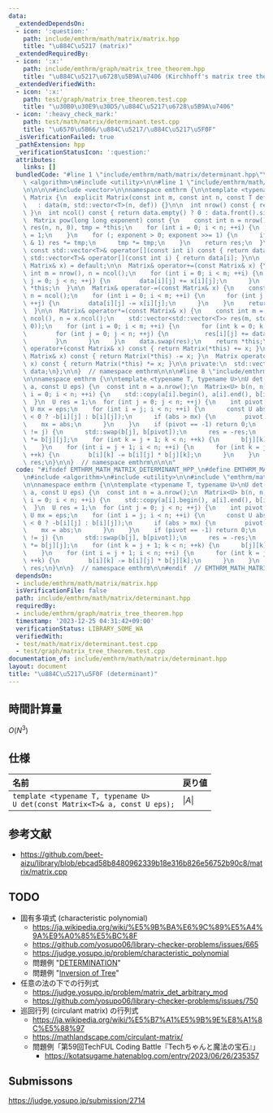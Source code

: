 ```yaml
---
data:
  _extendedDependsOn:
  - icon: ':question:'
    path: include/emthrm/math/matrix/matrix.hpp
    title: "\u884C\u5217 (matrix)"
  _extendedRequiredBy:
  - icon: ':x:'
    path: include/emthrm/graph/matrix_tree_theorem.hpp
    title: "\u884C\u5217\u6728\u5B9A\u7406 (Kirchhoff's matrix tree theorem)"
  _extendedVerifiedWith:
  - icon: ':x:'
    path: test/graph/matrix_tree_theorem.test.cpp
    title: "\u30B0\u30E9\u30D5/\u884C\u5217\u6728\u5B9A\u7406"
  - icon: ':heavy_check_mark:'
    path: test/math/matrix/determinant.test.cpp
    title: "\u6570\u5B66/\u884C\u5217/\u884C\u5217\u5F0F"
  _isVerificationFailed: true
  _pathExtension: hpp
  _verificationStatusIcon: ':question:'
  attributes:
    links: []
  bundledCode: "#line 1 \"include/emthrm/math/matrix/determinant.hpp\"\n\n\n\n#include\
    \ <algorithm>\n#include <utility>\n\n#line 1 \"include/emthrm/math/matrix/matrix.hpp\"\
    \n\n\n\n#include <vector>\n\nnamespace emthrm {\n\ntemplate <typename T>\nstruct\
    \ Matrix {\n  explicit Matrix(const int m, const int n, const T def = 0)\n   \
    \   : data(m, std::vector<T>(n, def)) {}\n\n  int nrow() const { return data.size();\
    \ }\n  int ncol() const { return data.empty() ? 0 : data.front().size(); }\n\n\
    \  Matrix pow(long long exponent) const {\n    const int n = nrow();\n    Matrix<T>\
    \ res(n, n, 0), tmp = *this;\n    for (int i = 0; i < n; ++i) {\n      res[i][i]\
    \ = 1;\n    }\n    for (; exponent > 0; exponent >>= 1) {\n      if (exponent\
    \ & 1) res *= tmp;\n      tmp *= tmp;\n    }\n    return res;\n  }\n\n  inline\
    \ const std::vector<T>& operator[](const int i) const { return data[i]; }\n  inline\
    \ std::vector<T>& operator[](const int i) { return data[i]; }\n\n  Matrix& operator=(const\
    \ Matrix& x) = default;\n\n  Matrix& operator+=(const Matrix& x) {\n    const\
    \ int m = nrow(), n = ncol();\n    for (int i = 0; i < m; ++i) {\n      for (int\
    \ j = 0; j < n; ++j) {\n        data[i][j] += x[i][j];\n      }\n    }\n    return\
    \ *this;\n  }\n\n  Matrix& operator-=(const Matrix& x) {\n    const int m = nrow(),\
    \ n = ncol();\n    for (int i = 0; i < m; ++i) {\n      for (int j = 0; j < n;\
    \ ++j) {\n        data[i][j] -= x[i][j];\n      }\n    }\n    return *this;\n\
    \  }\n\n  Matrix& operator*=(const Matrix& x) {\n    const int m = nrow(), l =\
    \ ncol(), n = x.ncol();\n    std::vector<std::vector<T>> res(m, std::vector<T>(n,\
    \ 0));\n    for (int i = 0; i < m; ++i) {\n      for (int k = 0; k < l; ++k) {\n\
    \        for (int j = 0; j < n; ++j) {\n          res[i][j] += data[i][k] * x[k][j];\n\
    \        }\n      }\n    }\n    data.swap(res);\n    return *this;\n  }\n\n  Matrix\
    \ operator+(const Matrix& x) const { return Matrix(*this) += x; }\n  Matrix operator-(const\
    \ Matrix& x) const { return Matrix(*this) -= x; }\n  Matrix operator*(const Matrix&\
    \ x) const { return Matrix(*this) *= x; }\n\n private:\n  std::vector<std::vector<T>>\
    \ data;\n};\n\n}  // namespace emthrm\n\n\n#line 8 \"include/emthrm/math/matrix/determinant.hpp\"\
    \n\nnamespace emthrm {\n\ntemplate <typename T, typename U>\nU det(const Matrix<T>&\
    \ a, const U eps) {\n  const int n = a.nrow();\n  Matrix<U> b(n, n);\n  for (int\
    \ i = 0; i < n; ++i) {\n    std::copy(a[i].begin(), a[i].end(), b[i].begin());\n\
    \  }\n  U res = 1;\n  for (int j = 0; j < n; ++j) {\n    int pivot = -1;\n   \
    \ U mx = eps;\n    for (int i = j; i < n; ++i) {\n      const U abs = (b[i][j]\
    \ < 0 ? -b[i][j] : b[i][j]);\n      if (abs > mx) {\n        pivot = i;\n    \
    \    mx = abs;\n      }\n    }\n    if (pivot == -1) return 0;\n    if (pivot\
    \ != j) {\n      std::swap(b[j], b[pivot]);\n      res = -res;\n    }\n    res\
    \ *= b[j][j];\n    for (int k = j + 1; k < n; ++k) {\n      b[j][k] /= b[j][j];\n\
    \    }\n    for (int i = j + 1; i < n; ++i) {\n      for (int k = j + 1; k < n;\
    \ ++k) {\n        b[i][k] -= b[i][j] * b[j][k];\n      }\n    }\n  }\n  return\
    \ res;\n}\n\n}  // namespace emthrm\n\n\n"
  code: "#ifndef EMTHRM_MATH_MATRIX_DETERMINANT_HPP_\n#define EMTHRM_MATH_MATRIX_DETERMINANT_HPP_\n\
    \n#include <algorithm>\n#include <utility>\n\n#include \"emthrm/math/matrix/matrix.hpp\"\
    \n\nnamespace emthrm {\n\ntemplate <typename T, typename U>\nU det(const Matrix<T>&\
    \ a, const U eps) {\n  const int n = a.nrow();\n  Matrix<U> b(n, n);\n  for (int\
    \ i = 0; i < n; ++i) {\n    std::copy(a[i].begin(), a[i].end(), b[i].begin());\n\
    \  }\n  U res = 1;\n  for (int j = 0; j < n; ++j) {\n    int pivot = -1;\n   \
    \ U mx = eps;\n    for (int i = j; i < n; ++i) {\n      const U abs = (b[i][j]\
    \ < 0 ? -b[i][j] : b[i][j]);\n      if (abs > mx) {\n        pivot = i;\n    \
    \    mx = abs;\n      }\n    }\n    if (pivot == -1) return 0;\n    if (pivot\
    \ != j) {\n      std::swap(b[j], b[pivot]);\n      res = -res;\n    }\n    res\
    \ *= b[j][j];\n    for (int k = j + 1; k < n; ++k) {\n      b[j][k] /= b[j][j];\n\
    \    }\n    for (int i = j + 1; i < n; ++i) {\n      for (int k = j + 1; k < n;\
    \ ++k) {\n        b[i][k] -= b[i][j] * b[j][k];\n      }\n    }\n  }\n  return\
    \ res;\n}\n\n}  // namespace emthrm\n\n#endif  // EMTHRM_MATH_MATRIX_DETERMINANT_HPP_\n"
  dependsOn:
  - include/emthrm/math/matrix/matrix.hpp
  isVerificationFile: false
  path: include/emthrm/math/matrix/determinant.hpp
  requiredBy:
  - include/emthrm/graph/matrix_tree_theorem.hpp
  timestamp: '2023-12-25 04:31:42+09:00'
  verificationStatus: LIBRARY_SOME_WA
  verifiedWith:
  - test/math/matrix/determinant.test.cpp
  - test/graph/matrix_tree_theorem.test.cpp
documentation_of: include/emthrm/math/matrix/determinant.hpp
layout: document
title: "\u884C\u5217\u5F0F (determinant)"
---
```



## 時間計算量

$O(N^3)$


## 仕様

|名前|戻り値|
|:--|:--|
|`template <typename T, typename U>`<br>`U det(const Matrix<T>& a, const U eps);`|$\lvert A \rvert$|


## 参考文献

- https://github.com/beet-aizu/library/blob/ebcad58b8480962339b18e316b826e56752b90c8/matrix/matrix.cpp


## TODO

- 固有多項式 (characteristic polynomial)
  - https://ja.wikipedia.org/wiki/%E5%9B%BA%E6%9C%89%E5%A4%9A%E9%A0%85%E5%BC%8F
  - https://github.com/yosupo06/library-checker-problems/issues/665
  - https://judge.yosupo.jp/problem/characteristic_polynomial
  - 問題例 "[DETERMINATION](https://yukicoder.me/problems/no/1907)"
  - 問題例 "[Inversion of Tree](https://atcoder.jp/contests/abc323/tasks/abc323_g)"
- 任意の法の下での行列式
  - https://judge.yosupo.jp/problem/matrix_det_arbitrary_mod
  - https://github.com/yosupo06/library-checker-problems/issues/750
- 巡回行列 (circulant matrix) の行列式
  - https://ja.wikipedia.org/wiki/%E5%B7%A1%E5%9B%9E%E8%A1%8C%E5%88%97
  - https://mathlandscape.com/circulant-matrix/
  - 問題例「第59回TechFUL Coding Battle『Techちゃんと魔法の宝石』」
    - https://kotatsugame.hatenablog.com/entry/2023/06/26/235357


## Submissons

https://judge.yosupo.jp/submission/2714
